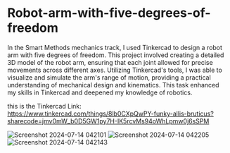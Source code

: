 # Robot-arm-with-five-degrees-of-freedom
In the Smart Methods mechanics track, I used Tinkercad to design a robot arm with five degrees of freedom. This project involved creating a detailed 3D model of the robot arm, ensuring that each joint allowed for precise movements across different axes. Utilizing Tinkercad's tools, I was able to visualize and simulate the arm's range of motion, providing a practical understanding of mechanical design and kinematics. This task enhanced my skills in Tinkercad and deepened my knowledge of robotics.

this is the Tinkercad Link: https://www.tinkercad.com/things/8lb0CXpQwPY-funky-allis-bruticus?sharecode=jmv0mW_b0D5GW1py7H-IK5rcvMs94oWhLpmw0j6sSPM

![Screenshot 2024-07-14 042101](https://github.com/user-attachments/assets/b1cf76c4-2487-419f-8898-07949601ad79)
![Screenshot 2024-07-14 042205](https://github.com/user-attachments/assets/c86c7101-5612-40c6-a558-bbb9a130b3a7)
![Screenshot 2024-07-14 042143](https://github.com/user-attachments/assets/f0f6e037-091d-4a95-9952-4c4cdf520046)
